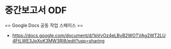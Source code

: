 # 중간보고서 ODF 
== Google Docs 공동 작업 스페이스 ==
- https://docs.google.com/document/d/1pVvOz4eLByB2WOTVAg2WT2LU4FtLWE3JpXoK3MW3RI8/edit?usp=sharing
